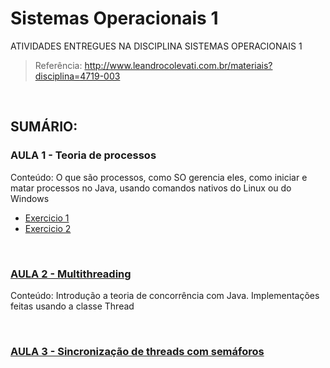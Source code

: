 # Sistemas Operacionais 1

ATIVIDADES ENTREGUES NA DISCIPLINA SISTEMAS OPERACIONAIS 1

> Referência: http://www.leandrocolevati.com.br/materiais?disciplina=4719-003

<br> 

## SUMÁRIO:

### AULA 1 - Teoria de processos
Conteúdo: O que são processos, como SO gerencia eles, como iniciar e matar processos no Java, usando comandos nativos do Linux ou do Windows
- [Exercicio 1](/aula-01/AulaProcessos)
- [Exercicio 2](/aula-01/ExercicioListaMataProcessos)

<br>

### [AULA 2 - Multithreading](/aula-02)
Conteúdo: Introdução a teoria de concorrência com Java. Implementações feitas usando a classe Thread

<br>

### [AULA 3 - Sincronização de threads com semáforos](/aula-03)